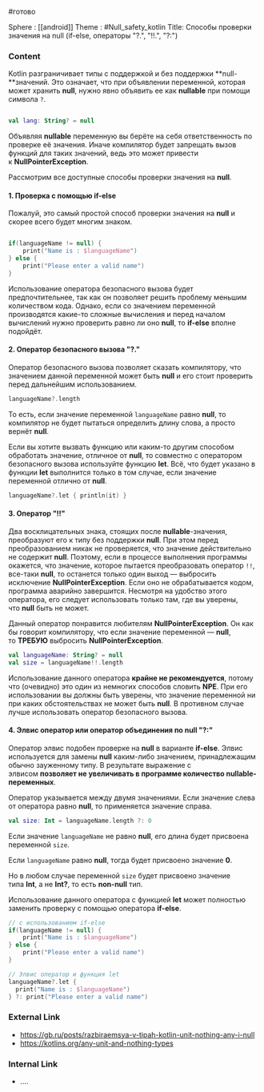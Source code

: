 #готово 

Sphere : [[android]]
Theme : #Null_safety_kotlin
Title: Способы проверки значения на null (if-else, операторы "?.", "!!.", "?:")

### Content
Kotlin разграничивает типы с поддержкой и без поддержки **null-**значений. Это означает, что при объявлении переменной, которая может хранить **null**, нужно явно объявить ее как **nullable** при помощи символа `?`.

```kotlin

val lang: String? = null
```

Объявляя **nullable** переменную вы берёте на себя ответственность по проверке её значения. Иначе компилятор будет запрещать вызов функций для таких значений, ведь это может привести к **NullPointerException**.

Рассмотрим все доступные способы проверки значения на **null**.

#### 1. Проверка с помощью if-else

Пожалуй, это самый простой способ проверки значения на **null** и скорее всего будет многим знаком.

```kotlin

if(languageName != null) {
    print("Name is : $languageName")
} else {
    print("Please enter a valid name")
}
```

Использование оператора безопасного вызова будет предпочтительнее, так как он позволяет решить проблему меньшим количеством кода. Однако, если со значением переменной производятся какие-то сложные вычисления и перед началом вычислений нужно проверить равно ли оно **null**, то **if-else** вполне подойдёт.

#### 2. Оператор безопасного вызова "?."

Оператор безопасного вызова позволяет сказать компилятору, что значением данной переменной может быть **null** и его стоит проверить перед дальнейшим использованием.

```kotlin
languageName?.length
```

То есть, если значение переменной `languageName` равно **null**, то компилятор не будет пытаться определить длину слова, а просто вернёт **null**.

Если вы хотите вызвать функцию или каким-то другим способом обработать значение, отличное от **null**, то совместно с оператором безопасного вызова используйте функцию **let**. Всё, что будет указано в функции **let** выполнится только в том случае, если значение переменной отлично от **null**.

```kotlin
languageName?.let { println(it) }
```

#### 3. Оператор "!!"

Два восклицательных знака, стоящих после **nullable**-значения, преобразуют его к типу без поддержки **null**. При этом перед преобразованием никак не проверяется, что значение действительно не содержит **null**. Поэтому, если в процессе выполнения программы окажется, что значение, которое пытается преобразовать оператор `!!`, все-таки **null**, то останется только один выход — выбросить исключение **NullPointerException**. Если оно не обрабатывается кодом, программа аварийно завершится. Несмотря на удобство этого оператора, его следует использовать только там, где вы уверены, что **null** быть не может.

Данный оператор понравится любителям **NullPointerException**. Он как бы говорит компилятору, что если значение переменной — **null**, то **ТРЕБУЮ** выбросить **NullPointerException**.

```kotlin
val languageName: String? = null
val size = languageName!!.length
```

Использование данного оператора **крайне не рекомендуется**, потому что (очевидно) это один из немногих способов словить **NPE**. При его использовании вы должны быть уверены, что значение переменной ни при каких обстоятельствах не может быть **null**. В противном случае лучше использовать оператор безопасного вызова.

#### 4. Элвис оператор или оператор объединения по null "?:"

Оператор элвис подобен проверке на **null** в варианте **if-else**. Элвис используется для замены **null** каким-либо значением, принадлежащим обычно зауженному типу. В результате выражение с элвисом **позволяет не увеличивать в программе количество nullable-переменных**.

Оператор указывается между двумя значениями. Если значение слева от оператора равно **null**, то применяется значение справа.

```kotlin
val size: Int = languageName.length ?: 0
```

Если значение `languageName` не равно **null**, его длина будет присвоена переменной `size`.

Если `languageName` равно **null**, тогда будет присвоено значение **0**.

Но в любом случае переменной `size` будет присвоено значение типа **Int**, а не **Int?**, то есть **non-null** тип.

Использование данного оператора с функцией **let** может полностью заменить проверку с помощью оператора **if-else**.

```kotlin
// с использованием if-else
if(languageName != null) {
    print("Name is : $languageName")
} else {
    print("Please enter a valid name")
}

// Элвис оператор и функция let
languageName?.let {
  print("Name is : $languageName")
} ?: print("Please enter a valid name")
```

### External Link

- https://gb.ru/posts/razbiraemsya-v-tipah-kotlin-unit-nothing-any-i-null
- https://kotlins.org/any-unit-and-nothing-types

### Internal Link

- ....
